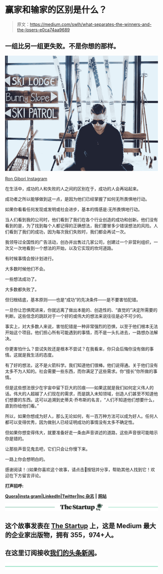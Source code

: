 # 赢家和输家的区别是什么？

> 原文：<https://medium.com/swlh/what-separates-the-winners-and-the-losers-e0ca74aa9689>

## 一组比另一组更失败。不是你想的那样。

![](img/6f19576d76fdfb7e983490aac8fadf37.png)

[Ron Gibori Instagram](https://www.instagram.com/rgibori/)

在生活中，成功的人和失败的人之间的区别在于，成功的人会再站起来。

成功者之所以能够做到这一点，是因为他们已经掌握了如何无所畏惧地行动。

如果你看看任何发现或发明或社会进步，基本的情感是:无所畏惧地行动。

当人们看到我的公司时，他们看到了我们在各个行业创造的成功和创新。他们没有看到的是，为了找到每个人都记得的正确想法，我们要冒多少错误想法的风险。人们看到了我们的成功，因为每次我们失败时，我们都会再试一次。

我领导过全国性的广告活动，创办并出售过几家公司，创建过一个非营利组织，一次又一次地看到一个想法的开始，以及它实现的坎坷道路。

有时候事情会按计划进行。

大多数时候他们不会。

一些想法成功了。

大多数都失败了。

但归根结底，基本原则——也是“成功”的先决条件——是不要害怕犯错。

一旦你让恐惧爬进来，你就远离了做出本能的、创造性的、“直觉的”决定所需要的判断。这些信念的跳跃对于一个好的或伟大的想法来说往往是必不可少的。

事实上，对大多数人来说，害怕犯错是一种非常强烈的恐惧，以至于他们根本无法开始这个项目。他们担心所有可能遇到的事情，而不是一头扎进去，一路想办法解决。

你更害怕什么？尝试失败还是根本不尝试？在我看来，你只会后悔你没有做的事情。这就是我生活的态度。

有了好的想法，这不是火箭科学。我们知道他们很棒。他们说得通。关于他们没有太多不为人知的。社会需要一些东西，而你满足了这些需求。你“擅长”你所做的事情。

但是这些想法很少在宇宙中留下巨大的凹痕——如果这就是我们如何定义伟人的话。伟大的人超越了人们现在的需求，而是跳入未知领域，创造人们甚至不知道他们想要的东西。这可以追溯到史蒂夫·乔布斯的名言，“人们不知道他们想要什么，直到你给他们看。”

所以，如果你想成为好人，那么无论如何，有一百万种方法可以成为好人。任何人都可以变得优秀，因为做别人已经证明成功的事情没有太多不确定性。

但如果你想变得伟大，就要准备好走一条由声音讲述的道路，这些声音很可能暗示你是错的。

让那些声音见鬼去吧，它们只会让你慢下来。

一路上你会想明白的。

感谢阅读！:)如果你喜欢这个故事，请点击👏按钮并分享，帮助其他人找到它！欢迎在下方留言评论。

**打声招呼:**

[**Quora**](https://www.quora.com/profile/Ron-Gibori-1)**|**[**insta gram**](https://www.instagram.com/rgibori/)**|**[**LinkedIn**](https://www.linkedin.com/in/rongibori/)**|**[**Twitter**](https://twitter.com/rongibori)**|**[**Inc 杂志**](https://www.inc.com/author/ron-gibori) **|** [**网站**](http://www.idea-booth.com)

[![](img/308a8d84fb9b2fab43d66c117fcc4bb4.png)](https://medium.com/swlh)

## 这个故事发表在 [The Startup](https://medium.com/swlh) 上，这是 Medium 最大的企业家出版物，拥有 355，974+人。

## 在这里订阅接收[我们的头条新闻](http://growthsupply.com/the-startup-newsletter/)。

[![](img/b0164736ea17a63403e660de5dedf91a.png)](https://medium.com/swlh)